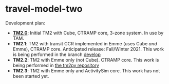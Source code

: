 travel-model-two
================

Development plan:

* [**TM2.0**](https://github.com/BayAreaMetro/travel-model-two/releases/tag/TM2.0): Initial TM2 with Cube, CTRAMP core, 3-zone system. In use by TAM.
* **TM2.1**: TM2 with transit CCR implemented in Emme (uses Cube _and_ Emme), CTRAMP core.  Anticipated release: Fall/Winter 2021. This work is being performed in the branch [develop](https://github.com/BayAreaMetro/travel-model-two/tree/develop)
* **TM2.2**: TM2 with Emme only (not Cube). CTRAMP core.  This work is being performed in [the tm2py repository](https://github.com/BayAreaMetro/tm2py)
* **TM2.3**: TM2 with Emme only and ActivitySim core.  This work has not been started yet.
